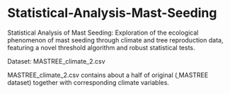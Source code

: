 # Statistical-Analysis-Mast-Seeding
Statistical Analysis of Mast Seeding: Exploration of the ecological phenomenon of mast seeding through climate and tree reproduction data, featuring a novel threshold algorithm and robust statistical tests.

Dataset: MASTREE_climate_2.csv

MASTREE_climate_2.csv contains about a half of original ([  ](https://mastreeplus.shinyapps.io/mastreeplus/)MASTREE dataset) together with corresponding climate variables.
